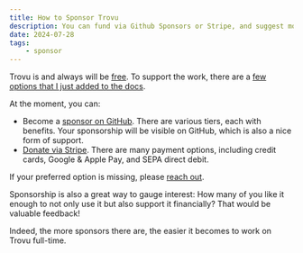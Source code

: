 ```yaml
---
title: How to Sponsor Trovu
description: You can fund via Github Sponsors or Stripe, and suggest more options.
date: 2024-07-28
tags:
    - sponsor
---
```


Trovu is and always will be [free](https://github.com/trovu/trovu/blob/master/LICENSE). To support the work, there are a [few options that I just added to the docs](https://trovu.net/docs/#sponsor).

At the moment, you can:

-   Become a [sponsor on GitHub](https://github.com/sponsors/trovu). There are various tiers, each with benefits. Your sponsorship will be visible on GitHub, which is also a nice form of support.
-   [Donate via Stripe](https://donate.stripe.com/8wM28saBA8jlays7st). There are many payment options, including credit cards, Google & Apple Pay, and SEPA direct debit.

If your preferred option is missing, please [reach out](https://trovu.net/docs/users/support/).

Sponsorship is also a great way to gauge interest: How many of you like it enough to not only use it but also support it financially? That would be valuable feedback!

Indeed, the more sponsors there are, the easier it becomes to work on Trovu full-time.
